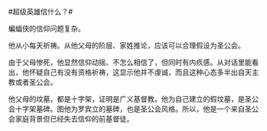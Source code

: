 #超级英雄信什么？#

蝙蝠侠的信仰问题复杂。

他从小每天祈祷。从他父母的阶层、家姓推论，应该可以合理假设为圣公会。

由于父母惨死，他显然信仰动摇、不怎么相信了，但同时有内疚感。从对话里能看出，他怀疑自己有没有资格祈祷，这显示他并不虔诚，而且这种心态多半出自天主教或者圣公会。

他父母的坟墓，都是十字架，证明是广义基督教。他为自己建立的假坟墓，是圣公会十字架墓碑。图他为罗宾立的墓碑，也是圣公会风格。所以，他是一个来自圣公会家庭背景但已经失去信仰的前基督徒。
